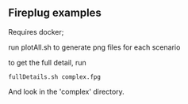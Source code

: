 Fireplug examples
-----------------

Requires docker;

run plotAll.sh to generate png files for each scenario

to get the full detail, run 
```
fullDetails.sh complex.fpg
```

And look in the 'complex' directory.

